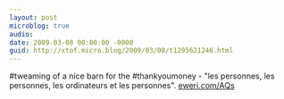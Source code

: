 ```yaml
---
layout: post
microblog: true
audio: 
date: 2009-03-08 00:00:00 -0000
guid: http://xtof.micro.blog/2009/03/08/t1295621246.html
---
```

#tweaming of a nice barn for the #thankyoumoney - "les personnes, les personnes, les ordinateurs et les personnes".   [eweri.com/AQs](http://eweri.com/AQs)

